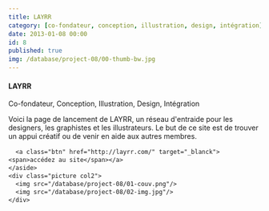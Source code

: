 ```yaml
---
title: LAYRR
category: [co-fondateur, conception, illustration, design, intégration]
date: 2013-01-08 00:00
id: 8
published: true
img: /database/project-08/00-thumb-bw.jpg
---
```

<div class="project">
	<span class="white-layer"></span>
	<aside id="description" class="description col3">
	  <h4>LAYRR</h4>
	  <p class="note">Co-fondateur, Conception, Illustration, Design, Intégration</p>
	  <p>Voici la page de lancement de LAYRR, un réseau d'entraide pour les designers, les graphistes et les illustrateurs. Le but de ce site est de trouver un appui créatif ou de venir en aide aux autres membres.</p>
	  
	  <a class="btn" href="http://layrr.com/" target="_blanck"><span>accédez au site</span></a>
	</aside>
	<div class="picture col2">
	  <img src="/database/project-08/01-couv.png"/>
	  <img src="/database/project-08/02-img.jpg"/>
	</div>
</div>